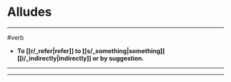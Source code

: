 # Alludes
---
#verb
- **To [[r/_refer|refer]] to [[s/_something|something]] [[i/_indirectly|indirectly]] or by suggestion.**
---
---

